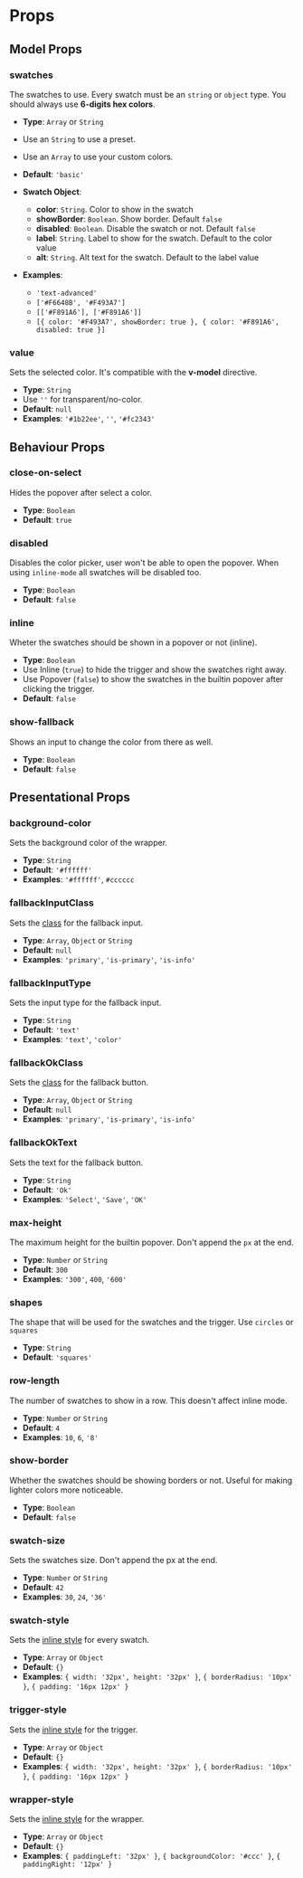 # Props

## Model Props

### swatches

The swatches to use. Every swatch must be an `string` or `object` type. You should always use **6-digits hex colors**.

- **Type**: `Array` or `String`
- Use an `String` to use a preset.
- Use an `Array` to use your custom colors.

- **Default**: `'basic'`
- **Swatch Object**:
  - **color**:      `String`. Color to show in the swatch
  - **showBorder**: `Boolean`. Show border. Default `false`
  - **disabled**:   `Boolean`. Disable the swatch or not. Default `false`
  - **label**:      `String`. Label to show for the swatch. Default to the color value
  - **alt**:        `String`. Alt text for the swatch. Default to the label value
- **Examples**:
  - `'text-advanced'`
  - `['#F6648B', '#F493A7']`
  - `[['#F891A6'], ['#F891A6']]`
  - `[{ color: '#F493A7', showBorder: true }, { color: '#F891A6', disabled: true }]`

### value

Sets the selected color. It's compatible with the **v-model** directive.

- **Type**: `String`
- Use `''` for transparent/no-color.
- **Default**: `null`
- **Examples**: `'#1b22ee'`, `''`, `'#fc2343'`

## Behaviour Props

### close-on-select

Hides the popover after select a color.

- **Type**: `Boolean`
- **Default**: `true`

### disabled

Disables the color picker, user won't be able to open the popover. When using `inline-mode` all swatches will be disabled too.

- **Type**: `Boolean`
- **Default**: `false`

### inline

Wheter the swatches should be shown in a popover or not (inline).

- **Type**: `Boolean`
- Use Inline (`true`) to hide the trigger and show the swatches right away.
- Use Popover (`false`) to show the swatches in the builtin popover after clicking the trigger.
- **Default**: `false`

### show-fallback

Shows an input to change the color from there as well.

- **Type**: `Boolean`
- **Default**: `false`

## Presentational Props

### background-color

Sets the background color of the wrapper.

- **Type**: `String`
- **Default**: `'#ffffff'`
- **Examples**: `'#ffffff'`, `#cccccc`

### fallbackInputClass

Sets the [class](https://vuejs.org/v2/guide/class-and-style.html) for the fallback input.

- **Type**: `Array`, `Object` or `String`
- **Default**: `null`
- **Examples**: `'primary'`, `'is-primary'`, `'is-info'`

### fallbackInputType

Sets the input type for the fallback input.

- **Type**: `String`
- **Default**: `'text'`
- **Examples**: `'text'`, `'color'`

### fallbackOkClass

Sets the [class](https://vuejs.org/v2/guide/class-and-style.html) for the fallback button.

- **Type**: `Array`, `Object` or `String`
- **Default**: `null`
- **Examples**: `'primary'`, `'is-primary'`, `'is-info'`

### fallbackOkText

Sets the text for the fallback button.

- **Type**: `String`
- **Default**: `'Ok'`
- **Examples**: `'Select'`, `'Save'`, `'OK'`

### max-height

The maximum height for the builtin popover. Don't append the `px` at the end.

- **Type**: `Number` or `String`
- **Default**: `300`
- **Examples**: `'300'`, `400`, `'600'`

### shapes

The shape that will be used for the swatches and the trigger. Use `circles` or `squares`

- **Type**: `String`
- **Default**: `'squares'`

### row-length

The number of swatches to show in a row. This doesn't affect inline mode.

- **Type**: `Number` or `String`
- **Default**: `4`
- **Examples**: `10`, `6`, `'8'`

### show-border

Whether the swatches should be showing borders or not. Useful for making lighter colors more noticeable.

- **Type**: `Boolean`
- **Default**: `false`

### swatch-size

Sets the swatches size. Don't append the px at the end.

- **Type**: `Number` or `String`
- **Default**: `42`
- **Examples**: `30`, `24`, `'36'`

### swatch-style

Sets the [inline style](https://vuejs.org/v2/guide/class-and-style.html#Binding-Inline-Styles) for every swatch.

- **Type**: `Array` or `Object`
- **Default**: `{}`
- **Examples**: `{ width: '32px', height: '32px' }`, `{ borderRadius: '10px' }`, `{ padding: '16px 12px' }`

### trigger-style

Sets the [inline style](https://vuejs.org/v2/guide/class-and-style.html#Binding-Inline-Styles) for the trigger.

- **Type**: `Array` or `Object`
- **Default**: `{}`
- **Examples**: `{ width: '32px', height: '32px' }`, `{ borderRadius: '10px' }`, `{ padding: '16px 12px' }`

### wrapper-style

Sets the [inline style](https://vuejs.org/v2/guide/class-and-style.html#Binding-Inline-Styles) for the wrapper.

- **Type**: `Array` or `Object`
- **Default**: `{}`
- **Examples**: `{ paddingLeft: '32px' }`, `{ backgroundColor: '#ccc' }`, `{ paddingRight: '12px' }`
